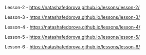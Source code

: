 Lesson-2 - https://natashafedorova.github.io/lessons/lesson-2/

Lesson-3 - https://natashafedorova.github.io/lessons/lesson-3/

Lesson-4 - https://natashafedorova.github.io/lessons/lesson-4/

Lesson-5 - https://natashafedorova.github.io/lessons/lesson-5/

Lesson-6 - https://natashafedorova.github.io/lessons/lesson-6/
